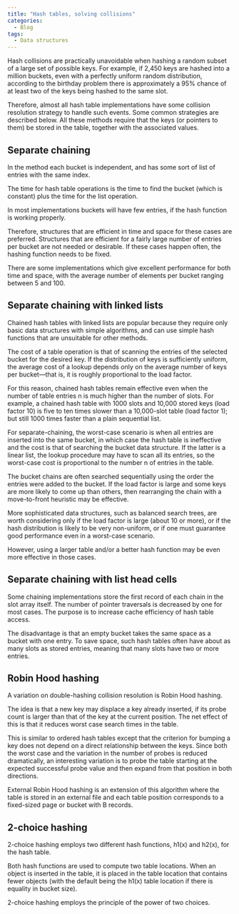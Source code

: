 ```yaml
---
title: "Hash tables, solving collisions"
categories:
  - Blog
tags:
  - Data structures
---
```


Hash collisions are practically unavoidable when hashing a random subset of a large set of possible keys. For example, if 2,450 keys are hashed into a million buckets, even with a perfectly uniform random distribution, according to the birthday problem there is approximately a 95% chance of at least two of the keys being hashed to the same slot.

Therefore, almost all hash table implementations have some collision resolution strategy to handle such events. Some common strategies are described below. All these methods require that the keys (or pointers to them) be stored in the table, together with the associated values. 

<h2>Separate chaining</h2>

In the method each bucket is independent, and has some sort of list of entries with the same index.

The time for hash table operations is the time to find the bucket (which is constant) plus the time for the list operation.

In most implementations buckets will have few entries, if the hash function is working properly. 

Therefore, structures that are efficient in time and space for these cases are preferred. Structures that are efficient for a fairly large number of entries per bucket are not needed or desirable. If these cases happen often, the hashing function needs to be fixed.

There are some implementations which give excellent performance for both time and space, with the average number of elements per bucket ranging between 5 and 100. 

<h2>Separate chaining with linked lists</h2>

Chained hash tables with linked lists are popular because they require only basic data structures with simple algorithms, and can use simple hash functions that are unsuitable for other methods.

The cost of a table operation is that of scanning the entries of the selected bucket for the desired key. If the distribution of keys is sufficiently uniform, the average cost of a lookup depends only on the average number of keys per bucket—that is, it is roughly proportional to the load factor.

For this reason, chained hash tables remain effective even when the number of table entries n is much higher than the number of slots. For example, a chained hash table with 1000 slots and 10,000 stored keys (load factor 10) is five to ten times slower than a 10,000-slot table (load factor 1); but still 1000 times faster than a plain sequential list.

For separate-chaining, the worst-case scenario is when all entries are inserted into the same bucket, in which case the hash table is ineffective and the cost is that of searching the bucket data structure. If the latter is a linear list, the lookup procedure may have to scan all its entries, so the worst-case cost is proportional to the number n of entries in the table.

The bucket chains are often searched sequentially using the order the entries were added to the bucket. If the load factor is large and some keys are more likely to come up than others, then rearranging the chain with a move-to-front heuristic may be effective. 

More sophisticated data structures, such as balanced search trees, are worth considering only if the load factor is large (about 10 or more), or if the hash distribution is likely to be very non-uniform, or if one must guarantee good performance even in a worst-case scenario.

However, using a larger table and/or a better hash function may be even more effective in those cases.

<h2>Separate chaining with list head cells</h2>

Some chaining implementations store the first record of each chain in the slot array itself. The number of pointer traversals is decreased by one for most cases. The purpose is to increase cache efficiency of hash table access.

The disadvantage is that an empty bucket takes the same space as a bucket with one entry. To save space, such hash tables often have about as many slots as stored entries, meaning that many slots have two or more entries.

<h2>Robin Hood hashing</h2>

A variation on double-hashing collision resolution is Robin Hood hashing.

The idea is that a new key may displace a key already inserted, if its probe count is larger than that of the key at the current position. The net effect of this is that it reduces worst case search times in the table. 

This is similar to ordered hash tables except that the criterion for bumping a key does not depend on a direct relationship between the keys. Since both the worst case and the variation in the number of probes is reduced dramatically, an interesting variation is to probe the table starting at the expected successful probe value and then expand from that position in both directions.

External Robin Hood hashing is an extension of this algorithm where the table is stored in an external file and each table position corresponds to a fixed-sized page or bucket with B records.

<h2>2-choice hashing</h2>

2-choice hashing employs two different hash functions, h1(x) and h2(x), for the hash table. 

Both hash functions are used to compute two table locations. When an object is inserted in the table, it is placed in the table location that contains fewer objects (with the default being the h1(x) table location if there is equality in bucket size). 

2-choice hashing employs the principle of the power of two choices.